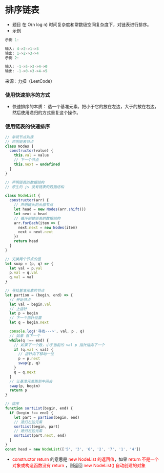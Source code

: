 # 排序链表
- 题目
在 O(n log n) 时间复杂度和常数级空间复杂度下，对链表进行排序。
- 示例
```js
示例 1:

输入: 4->2->1->3
输出: 1->2->3->4
示例 2:

输入: -1->5->3->4->0
输出: -1->0->3->4->5
```
来源：力扣（LeetCode）

### 使用快速排序的方式
- 快速排序的本质： 选一个基准元素，把小于它的放在左边，大于的放在右边，然后使用递归的方式重复这个操作。

### 使用链表的快速排序
```js
// 单项节点列表
// 声明链表节点
class Nodes {
  constructor(value) {
    this.val = value
    // 下一个节点
    this.next = undefined
  }
}

// 声明链表的数据结构
// 原生的 js 没有链表的数据结构

class NodeList {
  constructor(arr) {
    // 声明链头的头部节点
    let head = new Nodes(arr.shift())
    let next = head
    // 循环创建链表的数据结构
    arr.forEach(item => {
      next.next = new Nodes(item)
      next = next.next
    })
    return head
  }
}

// 交换两个节点的值
let swap = (p, q) => {
  let val = p.val
  p.val = q.val
  q.val = val
}

// 寻找基准元素的节点
let partion = (begin, end) => {
  // 开始节点
  let val = begin.val
  // 上指针
  let p = begin
  // 下一个指针位置
  let q = begin.next

  console.log('寻找--->', val, p , q)
  // 如果 有下一个
  while(q !== end) {
    // 如果下一个数，小于当前的 val p 指针指向下一个
    if (q.val < val) {
      // 指针向下移动一位
      p = p.next
      swap(p, q)
    }
    q = q.next
  }
  // 让基准元素跑到中间去
  swap(p, begin)
  return p
}

// 排序
function sortList(begin, end) {
  if (begin !== end) {
    let part = partion(begin, end)
    // 递归左边元素
    sortList(begin, part)
    // 递归右边元素
    sortList(part.next, end)
  }
}
const head = new NodeList(['5', '3', '6', '2', '7', '1', '4'])
```
- <font color=red>constructor return </font> 的意思是 <font color=red> new NodeList 的返回值</font>，如果 <font color=red>return 不是一个对象或构造函数没有 return</font> ，则返回 <font color=red> new NodeList() 自动创建的对象</font>